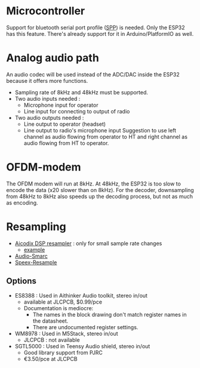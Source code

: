 # Microcontroller
Support for bluetooth serial port profile ([SPP](https://www.bluetooth.com/specifications/specs/serial-port-profile-1-1/)) is needed.  Only the ESP32 has this feature.  There's already support for it in Arduino/PlatformIO as well.

# Analog audio path
An audio codec will be used instead of the ADC/DAC inside the ESP32 because it offers more functions.
* Sampling rate of 8kHz and 48kHz must be supported.
* Two audio inputs needed : 
    * Microphone input for operator
    * Line input for connecting to output of radio
* Two audio outputs needed : 
    * Line output to operator (headset)
    * Line output to radio's microphone input
Suggestion to use left channel as audio flowing from operator to HT and right channel as audio flowing from HT to operator.

# OFDM-modem
The OFDM modem will run at 8kHz.  At 48kHz, the ESP32 is too slow to encode the data (x20 slower than on 8kHz).  For the decoder, downsampling from 48kHz to 8kHz also speeds up the decoding process, but not as much as encoding.

# Resampling
* [Aicodix DSP resampler](https://github.com/aicodix/dsp/blob/master/resampler.hh) : only for small sample rate changes
  * [example](https://github.com/aicodix/disorders/blob/dd82ccef185ed7746f732bbf85a10187095f3599/sfo.cc#L10)
* [Audio-Smarc](https://audio-smarc.sourceforge.net/)
* [Speex-Resample](https://android.googlesource.com/platform/external/speex/+/donut-release/libspeex/resample.c)


## Options
* ES8388 : Used in Aithinker Audio toolkit, stereo in/out
    * available at JLCPCB, $0.99/pce
    * Documentation is mediocre:
      * The names in the block drawing don't match register names in the datasheet.  
      * There are undocumented register settings.
* WM8978 : Used in M5Stack, stereo in/out
    * JLCPCB : not available
* SGTL5000 : Used in Teensy Audio shield, stereo in/out
    * Good library support from PJRC
    * €3.50/pce at JLCPCB
